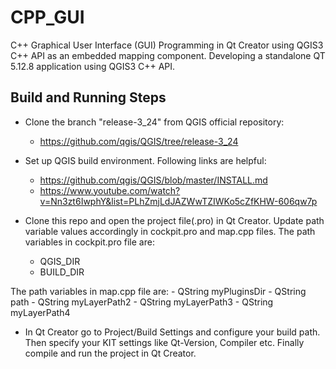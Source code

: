 # CPP_GUI
C++ Graphical User Interface (GUI) Programming in Qt Creator using QGIS3 C++ API as an embedded mapping component. 
Developing a standalone QT 5.12.8 application using QGIS3 C++ API.

## Build and Running Steps
- Clone the branch "release-3_24" from QGIS official repository:
    - https://github.com/qgis/QGIS/tree/release-3_24

- Set up QGIS build environment. Following links are helpful:
    - https://github.com/qgis/QGIS/blob/master/INSTALL.md
    - https://www.youtube.com/watch?v=Nn3zt6IwphY&list=PLhZmjLdJAZWwTZIWKo5cZfKHW-606qw7p

- Clone this repo and open the project file(.pro) in Qt Creator. Update path variable values accordingly in cockpit.pro and map.cpp files. 
The path variables in cockpit.pro file are:
    - QGIS_DIR 
    - BUILD_DIR

The path variables in map.cpp file are:
    - QString myPluginsDir
    - QString path
    - QString myLayerPath2
    - QString myLayerPath3
    - QString myLayerPath4 

- In Qt Creator go to Project/Build Settings and configure your build path. Then specify your KIT settings like Qt-Version, Compiler etc. 
Finally compile and run the project in Qt Creator. 
